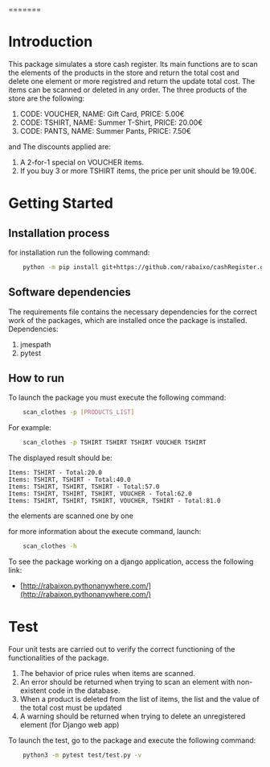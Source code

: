 =======
# Introduction
This package simulates a store cash register. Its main functions are to scan the elements of the products in the store and return the total cost and delete one element or more registred and return the update total cost. The items can be scanned or deleted in any order.
The three products of the store are the following:

1. CODE: VOUCHER, NAME: Gift Card, PRICE: 5.00€
2. CODE: TSHIRT, NAME: Summer T-Shirt, PRICE: 20.00€
3. CODE: PANTS, NAME: Summer Pants, PRICE: 7.50€

and The discounts applied are:

1. A 2-for-1 special on VOUCHER items.
2. If you buy 3 or more TSHIRT items, the price per unit should be 19.00€.

# Getting Started

##	Installation process

for installation run the following command:

```bash
    python -m pip install git+https://github.com/rabaixo/cashRegister.git
```

## Software dependencies
The requirements file contains the necessary dependencies for the correct work of the packages, which are installed once the package is installed.
Dependencies:

1.	jmespath
2.	pytest

## How to run

To launch the package you must execute the following command:

```bash
    scan_clothes -p [PRODUCTS_LIST]
```

For example:

```bash
    scan_clothes -p TSHIRT TSHIRT TSHIRT VOUCHER TSHIRT
```

The displayed result should be:

    Items: TSHIRT - Total:20.0
    Items: TSHIRT, TSHIRT - Total:40.0
    Items: TSHIRT, TSHIRT, TSHIRT - Total:57.0
    Items: TSHIRT, TSHIRT, TSHIRT, VOUCHER - Total:62.0
    Items: TSHIRT, TSHIRT, TSHIRT, VOUCHER, TSHIRT - Total:81.0

the elements are scanned one by one

for more information about the execute command, launch:

```bash
    scan_clothes -h
```

To see the package working on a django application, access the following link:

- [http://rabaixon.pythonanywhere.com/](http://rabaixon.pythonanywhere.com/)


#  Test
Four unit tests are carried out to verify the correct functioning of the functionalities of the package.

1. The behavior of price rules when items are scanned.
2. An error should be returned when trying to scan an element with non-existent code in the database.
3. When a product is deleted from the list of items, the list and the value of the total cost must be updated
4. A warning should be returned when trying to delete an unregistered element (for Django web app)

To launch the test, go to the package and execute the following command:

```bash
    python3 -m pytest test/test.py -v
```


